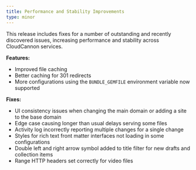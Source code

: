```yaml
---
title: Performance and Stability Improvements
type: minor
---
```



This release includes fixes for a number of outstanding and recently discovered issues, increasing performance and stability across CloudCannon services.

**Features:**

* Improved file caching
* Better caching for 301 redirects
* More configurations using the `BUNDLE_GEMFILE` environment variable now supported

**Fixes:**

* UI consistency issues when changing the main domain or adding a site to the base domain
* Edge case causing longer than usual delays serving some files
* Activity log incorrectly reporting multiple changes for a single change
* Styles for rich text front matter interfaces not loading in some configurations
* Double left and right arrow symbol added to title filter for new drafts and collection items
* Range HTTP headers set correctly for video files